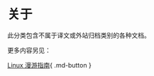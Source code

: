 # 关于

此分类包含不属于译文或外站归档类别的各种文档。

更多内容另见：

[Linux 漫游指南](https://linuxhitchhiker.github.io/THGLG/){ .md-button }